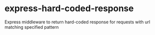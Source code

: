 # express-hard-coded-response
Express middleware to return hard-coded response for requests with url matching specified pattern
